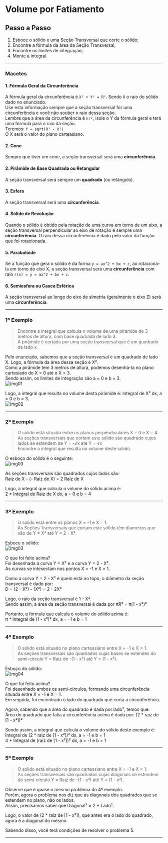 # Volume por Fatiamento

## Passo a Passo
1. Esboce o sólido e uma Seção Transversal que corte o sólido;
2. Encontre a fórmula da área da Seção Transversal;
3. Encontre os limites de integração;
4. Monte a integral.

---
### Macetes
#### 1. Fórmula Geral da Circunferência
A fórmula geral da circunferência é `X² + Y² = R²`. Sendo `R` o raio do sólido dado no enunciado.<br>
Use esta informação sempre que a seção transversal for uma circunferência e você não souber o raio dessa seção.<br>
Lembre que a área da circunferência é `πr²`, isole o Y da fórmula geral e terá uma fórmula para o raio da seção.<br>
Teremos: `Y = sqrt(R² - X²)`<br>
O X será o valor do plano carteasiano. 

#### 2. Cone
Sempre que tiver um cone, a seção transversal será uma **círcunferência**. 

#### 2. Pirâmide de Base Quadrada ou Retangular
A seção transversal será sempre um **quadrado** (ou retângulo).

#### 3. Esfera
A seção transversal será uma **círcunferência**.

#### 4. Sólido de Revolução
Quando o sólido é obtido pela rotação de uma curva em torno de um eixo, a seção transversal perpendicular ao eixo de rotação é sempre uma **círcunferência**. O raio dessa círcunferência é dado pelo valor da função que foi rotacionada.

#### 5. Paraboloide
Se a função que gera o sólido é da forma `y = ax^2 + bx + c`, ao rotacioná-la em torno do eixo X, a seção transversal será uma **círcunferência** com raio `r(x) = y = ax^2 + bx + c`.

#### 6. Semiesfera ou Casca Esférica
A seção transversal ao longo do eixo de simetria (geralmente o eixo Z) será uma **círcunferência**.

---
### 1º Exemplo
> Encontre a integral que calcula o volume de uma pirámide de 3 metros de altura, com base quadrada de lado 3.<br>
> A pirâmide é cortada por uma seção transversal que é um quadrado de lado x.

Pelo enunciado, sabemos que a seção transversal é um quadrado de lado X. Logo, a fórmula da área dessa seção é X².<br>
Como a pirâmide tem 3 metros de altura, podemos desenhá-la no plano cartesiado do X = 0 até o X = 3.<br>
Sendo assim, os limites de integração são a = 0 e b = 3.<br>
![img01](https://github.com/joao-pedro-angelo/AventurasPi/blob/main/imgs/220801.png)


Logo, a integral que resulta no volume desta pirâmide é: Integral de X² dx, a = 0 e b = 3.<br>
![img02](https://github.com/joao-pedro-angelo/AventurasPi/blob/main/imgs/220802.png)

---
### 2º Exemplo
> O sólido está situado entre os planos perpendiculares X = 0 e X = 4.<br>
> As seções transversais que cortam este sólido são quadrado cujos lados se estendem de Y = -√x até Y = √x<br>
> Encontre a integral que resulta no volume deste sólido.

O esboço do sólido é o seguinte:<br>
![img03](https://github.com/joao-pedro-angelo/AventurasPi/blob/main/imgs/220803.png)

As seções transversais são quadrados cujos lados são:<br>
Raiz de X - (- Raiz de X) = 2 Raiz de X<br>

Logo, a integral que calcula o volume do sólido acima é:<br>
2 * Integral de Raiz de X dx, a = 0 e b = 4<br>

---
### 3º Exemplo
> O sólido está entre os planos X = -1 e X = 1.<br>
> As Seções Transversais que cortam este sólido têm diametros que vão de Y = X² até Y = 2 - X².

Esboce o sólido: <br>
![img03](https://github.com/joao-pedro-angelo/AventurasPi/blob/main/imgs/220804.png)

O que foi feito acima?<br>
Foi desenhada a curva Y = X² e a curva Y = 2 - X².<br>
As curvas se intesectam nos pontos X = -1 e X = 1.<br>

Como a curva Y = 2 - X² é quem está no topo, o diâmetro da seção transversal é dado por:<br>
D = (2 - X²) - (X²) = 2 - 2X²<br>

Logo, o raio da seção transversal é 1 - X².<br>
Sendo assim, a área da seção transversal é dada por πR² = π(1 - x²)²<br>

Portanto, a fórmula que calcula o volume do sólido acima é:<br>
π * Integral de (1 - x²)² dx, a = -1 e b = 1

---
### 4º Exemplo
> O sólido está situado no plano carteasiano entre X = -1 e X = 1.<br>
> As seções transversais são quadrados cujas bases se estendes do semi-círculo Y = Raiz de -(1 - x²) até Y = (1 - x²).<br>

Esboço do sólido: <br>
![img04](https://github.com/joao-pedro-angelo/AventurasPi/blob/main/imgs/220805.png)

O que foi feito acima?<br>
Foi desenhado ambos os semi-círculos, formando uma circunferência situada entre X = -1 e X = 1.<br>
Em seguida, foi encontrado o lado do quadrado que corta a circunferência.<br>

Agora, sabendo que a área do quadrado é dada por lado², temos que:<br>
Área do quadrado que fatia a circunferência acima é dada por: (2 * raiz de [1 - x²])²<br>

Sendo assim, a integral que calcula o volume do sólido deste exemplo é:<br>
Integral de (2 * raiz de [1 - x²])² dx, a = -1 e b = 1<br>
4 * Integral de (raiz de [1 - x²])² dx, a = -1 e b = 1<br>

---
### 5º Exemplo
> O sólido está situado no plano carteasiano entre X = -1 e X = 1.<br>
> As seções transversais são quadrados cujas diagonais se estendem do semi-círculo Y = Raiz de -(1 - x²) até Y = (1 - x²).<br>

Observe que é quase o mesmo problema do 4º exemplo.<br>
Porém, agora o problema nos diz que as diagonais dos quadrados que se estendem no plano, não os lados.<br>
Assim, precisamos saber que Diagonal² = 2 * Lado².

Logo, o valor de (2 * raiz de [1 - x²]), que antes era o lado do quadrado, agora é a diagonal do mesmo.<br>

Sabendo disso, você terá condições de resolver o problema 5.

---
